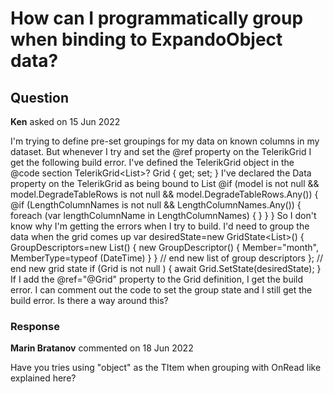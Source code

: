 # How can I programmatically group when binding to ExpandoObject data?

## Question

**Ken** asked on 15 Jun 2022

I'm trying to define pre-set groupings for my data on known columns in my dataset. But whenever I try and set the @ref property on the TelerikGrid I get the following build error. I've defined the TelerikGrid object in the @code section TelerikGrid<List<ExpandoObject>>? Grid { get; set; } I've declared the Data property on the TelerikGrid as being bound to List<ExpandoObject> @if (model is not null && model.DegradeTableRows is not null && model.DegradeTableRows.Any())
{ <TelerikGrid Data="@model.DegradeTableRows" Width="100%" Height="100%" Groupable="true" Pageable="false" Sortable="true" FilterMode="@GridFilterMode.FilterMenu"> <GridAggregates> <GridAggregate Field="Total Pieces" FieldType="@typeof(decimal)" Aggregate="@GridAggregateType.Sum" /> <GridAggregate Field="Total % Total" FieldType="@typeof(decimal)" Aggregate="@GridAggregateType.Sum" /> </GridAggregates> <GridColumns> <GridColumn Field="category" Width="110px" FieldType="@typeof(string)" Title="Category" /> <GridColumn Field="month" Width="100px" Title="Month" FieldType="@typeof(DateTime)" DisplayFormat="{0:d}" /> <GridColumn Field="rank" Width="80px" FieldType="@typeof(int)" Title="Rank" /> <GridColumn Field="reason" FieldType="@typeof(string)" Title="Reason" /> @if (LengthColumnNames is not null && LengthColumnNames.Any())
{
foreach (var lengthColumnName in LengthColumnNames)
{ <GridColumn Width="75px" Field="@lengthColumnName" FieldType="@typeof(decimal)" Title="@lengthColumnName" /> }
} <GridColumn Field="Total Pieces" FieldType="@typeof(decimal)" Title="Total Pieces" /> <GridColumn Field="Total % Total" FieldType="@typeof(decimal)" Title="Total % Total" /> </GridColumns> </TelerikGrid> } So I don't know why I'm getting the errors when I try to build. I'd need to group the data when the grid comes up var desiredState=new GridState<List<ExpandoObject>>()
{
GroupDescriptors=new List<GroupDescriptor>()
{ new GroupDescriptor()
{
Member="month",
MemberType=typeof (DateTime)
}
} // end new list of group descriptors }; // end new grid state if (Grid is not null )
{ await Grid.SetState(desiredState);
} If I add the @ref="@Grid" property to the Grid definition, I get the build error. I can comment out the code to set the group state and I still get the build error. Is there a way around this?

### Response

**Marin Bratanov** commented on 18 Jun 2022

Have you tries using "object" as the TItem when grouping with OnRead like explained here?
